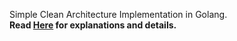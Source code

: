 Simple Clean Architecture Implementation in Golang.
<br>
**Read <a href="https://medium.com/@rzldimam28/implementasi-clean-architecture-pada-golang-bfb117d980d3" target="_blank">Here</a> for explanations and details.**